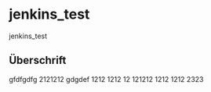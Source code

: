 # jenkins_test
jenkins_test

## Überschrift

gfdfgdfg
2121212
gdgdef
1212
1212
12
121212
1212
1212
2323
